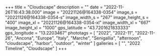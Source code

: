 +++
title = "Cloudscape"
description = ""
date = "2022-11-26T16:43:38.000"
image = "20221126@164338-0354"
image_s = "20221126@164338-0354-s"
image_width_s = "267"
image_height_s = "400"
image_xl = "20221126@164338-0354-xl"
image_width_xl = "667"
image_height_xl = "1000"
gps_latitude = "43.7201621833333"
gps_longitude = "13.2203467"
phototags = [ "2022", "2022-11", "2022-11-26", "Ancona", "Europe", "Italy", "Marche", "Senigallia", "afternoon", "cloudscape", "harbor", "outdoor", "winter" ]
galleries = [ "", "2022 Timeline", "Cloudscape" ]
+++

